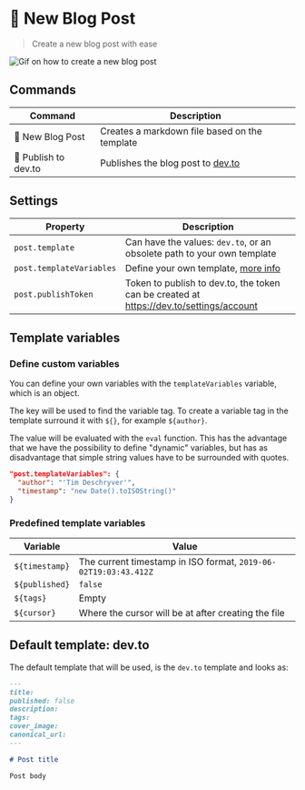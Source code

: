 # 📝 New Blog Post

> Create a new blog post with ease

![Gif on how to create a new blog post](https://raw.githubusercontent.com/timdeschryver/new-blog-post/master/other/new-blog-post.gif)

## Commands

| Command              | Description                                         |
| -------------------- | --------------------------------------------------- |
| 📝 New Blog Post     | Creates a markdown file based on the template       |
| 🚀 Publish to dev.to | Publishes the blog post to [dev.to](https://dev.to) |

## Settings

| Property                 | Description                                                                             |
| ------------------------ | --------------------------------------------------------------------------------------- |
| `post.template`          | Can have the values: `dev.to`, or an obsolete path to your own template                 |
| `post.templateVariables` | Define your own template, [more info](#Template-Variables)                              |
| `post.publishToken`      | Token to publish to dev.to, the token can be created at https://dev.to/settings/account |

## Template variables

### Define custom variables

You can define your own variables with the `templateVariables` variable, which is an object.

The key will be used to find the variable tag. To create a variable tag in the template surround it with `${}`, for example `${author}`.

The value will be evaluated with the `eval` function. This has the advantage that we have the possibility to define "dynamic" variables, but has as disadvantage that simple string values have to be surrounded with quotes.

```json
"post.templateVariables": {
  "author": "'Tim Deschryver'",
  "timestamp": "new Date().toISOString()"
}
```

### Predefined template variables

| Variable       | Value                                                           |
| -------------- | --------------------------------------------------------------- |
| `${timestamp}` | The current timestamp in ISO format, `2019-06-02T19:03:43.412Z` |
| `${published}` | `false`                                                         |
| `${tags}`      | Empty                                                           |
| `${cursor}`    | Where the cursor will be at after creating the file             |

## Default template: dev.to

The default template that will be used, is the `dev.to` template and looks as:

```md
---
title: 
published: false
description: 
tags: 
cover_image:
canonical_url:
---

# Post title

Post body
```
